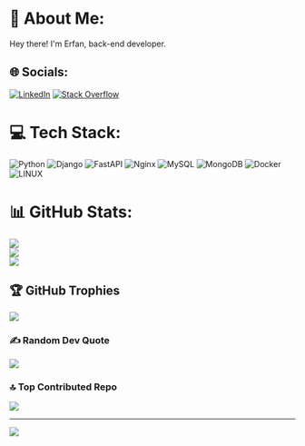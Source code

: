 # 💫 About Me:
Hey there! I'm Erfan, back-end developer.


## 🌐 Socials:
[![LinkedIn](https://img.shields.io/badge/LinkedIn-%230077B5.svg?logo=linkedin&logoColor=white)](https://linkedin.com/in/erfan-arefmehr) [![Stack Overflow](https://img.shields.io/badge/-Stackoverflow-FE7A16?logo=stack-overflow&logoColor=white)](https://stackoverflow.com/users/17225758) 

# 💻 Tech Stack:
![Python](https://img.shields.io/badge/python-3670A0?style=for-the-badge&logo=python&logoColor=ffdd54) ![Django](https://img.shields.io/badge/django-%23092E20.svg?style=for-the-badge&logo=django&logoColor=white) ![FastAPI](https://img.shields.io/badge/FastAPI-005571?style=for-the-badge&logo=fastapi) ![Nginx](https://img.shields.io/badge/nginx-%23009639.svg?style=for-the-badge&logo=nginx&logoColor=white) ![MySQL](https://img.shields.io/badge/mysql-%2300f.svg?style=for-the-badge&logo=mysql&logoColor=white) ![MongoDB](https://img.shields.io/badge/MongoDB-%234ea94b.svg?style=for-the-badge&logo=mongodb&logoColor=white) ![Docker](https://img.shields.io/badge/docker-%230db7ed.svg?style=for-the-badge&logo=docker&logoColor=white) ![LINUX](https://img.shields.io/badge/Linux-FCC624?style=for-the-badge&logo=linux&logoColor=black)
# 📊 GitHub Stats:
![](https://github-readme-stats.vercel.app/api?username=erfan-rfmhr&theme=onedark&hide_border=true&include_all_commits=false&count_private=false)<br/>
![](https://github-readme-streak-stats.herokuapp.com/?user=erfan-rfmhr&theme=onedark&hide_border=true)<br/>
![](https://github-readme-stats.vercel.app/api/top-langs/?username=erfan-rfmhr&theme=onedark&hide_border=true&include_all_commits=false&count_private=false&layout=compact)

## 🏆 GitHub Trophies
![](https://github-profile-trophy.vercel.app/?username=erfan-rfmhr&theme=radical&no-frame=true&no-bg=false&margin-w=4)

### ✍️ Random Dev Quote
![](https://quotes-github-readme.vercel.app/api?type=horizontal&theme=radical)

### 🔝 Top Contributed Repo
![](https://github-contributor-stats.vercel.app/api?username=erfan-rfmhr&limit=5&theme=dark&combine_all_yearly_contributions=true)

---
[![](https://visitcount.itsvg.in/api?id=erfan-rfmhr&icon=0&color=0)](https://visitcount.itsvg.in)

<!-- Proudly created with GPRM ( https://gprm.itsvg.in ) -->
